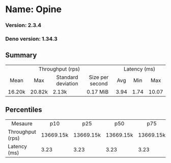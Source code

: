 # Name: Opine 
  
  ### Version: 2.3.4
  ### Deno version: 1.34.3

## Summary
<table>
<tr>
    <td align="center" colspan="4">Throughput (rps)</td>
    <td align="center" colspan="3">Latency (ms)</td>
</tr>
<tr>
    <td align="center">Mean</td>
    <td align="center">Max</td>
    <td align="center">Standard deviation</td>
    <td align="center">Size per second</td>
    <td align="center">Avg</td>
    <td align="center">Min</td>
    <td align="center">Max</td>
</tr>
<tr>
    <td>16.20k</td>
    <td>20.82k</td>
    <td>2.13k</td>
    <td>0.17 MiB</td>
    <td>3.94</td>
    <td>1.74</td>
    <td>10.07</td>
</tr>
</table>

## Percentiles

<table>
<tr>
  <td align="center">Mesaure</td>
  <td align="center">p10</td>
  <td align="center">p25</td>
  <td align="center">p50</td>
  <td align="center">p75</td>
  <td align="center">p90</td>
  <td align="center">p95</td>
  <td align="center">p99</td>
</tr>
<tr>
  <td>Throughput (rps)</td>
  <td>13669.15k</td>
  <td>13669.15k</td>
  <td>13669.15k</td>
  <td>13669.15k</td>
  <td>18004.43k</td>
  <td>18264.28k</td>
  <td>20819.18k</td>
</tr>
<tr>
  <td>Latency (ms)</td>
  <td>3.23</td>
  <td>3.23</td>
  <td>3.23</td>
  <td>3.23</td>
  <td>4.78</td>
  <td>5.44</td>
  <td>7.32</td>
</tr>
</table>
